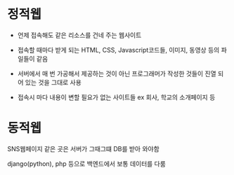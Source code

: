 # 정적웹

- 언제 접속해도 같은 리소스를 건네 주는 웹사이트

- 접속할 때마다 받게 되는 HTML, CSS, Javascript코드들, 이미지, 동영상 등의 파일들이 같음
- 서버에서 매 번 가공해서 제공하는 것이 아닌 프로그래머가 작성한 것들이 진열 되어 있는 것을 그대로 사용
- 접속시 마다 내용이 변할 필요가 없는 사이트들 ex 회사, 학교의 소개페이지 등





# 동적웹

SNS웹페이지 같은 곳은 서버가 그때그떄 DB를 받아 와야함

django(python), php 등으로 백엔드에서 보통 데이터를 다룸